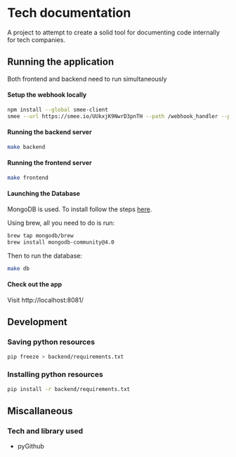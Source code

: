# Tech documentation

A project to attempt to create a solid tool for documenting code internally for tech companies.

## Running the application

Both frontend and backend need to run simultaneously

#### Setup the webhook locally

```bash
npm install --global smee-client
smee --url https://smee.io/UUkxjK9NwrD3pnTH --path /webhook_handler --port 5000
```

#### Running the backend server

```bash
make backend
```

#### Running the frontend server

```bash
make frontend
```

#### Launching the Database

MongoDB is used. To install follow the steps [here](https://docs.mongodb.com/manual/tutorial/install-mongodb-on-os-x/).

Using brew, all you need to do is run:
```bash
brew tap mongodb/brew
brew install mongodb-community@4.0
```

Then to run the database:

```bash
make db
```

#### Check out the app

Visit http://localhost:8081/

## Development

### Saving python resources 

```bash
pip freeze > backend/requirements.txt
```

### Installing python resources

```bash
pip install -r backend/requirements.txt
```

## Miscallaneous 

### Tech and library used

* pyGithub
